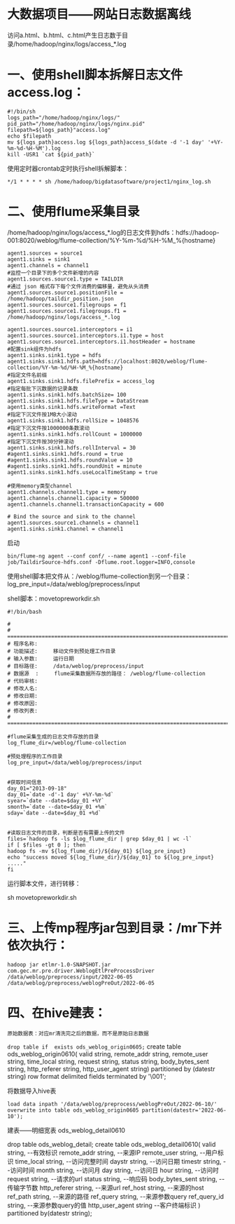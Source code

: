# 大数据项目——网站日志数据离线





访问a.html、b.html、c.html产生日志数于目录/home/hadoop/nginx/logs/access_*.log

# 一、使用shell脚本拆解日志文件access.log：

```
#!/bin/sh
logs_path="/home/hadoop/nginx/logs/"
pid_path="/home/hadoop/nginx/logs/nginx.pid"
filepath=${logs_path}"access.log"
echo $filepath
mv ${logs_path}access.log ${logs_path}access_$(date -d '-1 day' '+%Y-%m-%d-%H-%M').log
kill -USR1 `cat ${pid_path}`

```

使用定时器crontab定时执行shell拆解脚本：

```
*/1 * * * * sh /home/hadoop/bigdatasoftware/project1/nginx_log.sh
```



# 二、使用flume采集目录

/home/hadoop/nginx/logs/access_*.log的日志文件到hdfs：hdfs://hadoop-001:8020/weblog/flume-collection/%Y-%m-%d/%H-%M_%{hostname}

```
agent1.sources = source1
agent1.sinks = sink1
agent1.channels = channel1
#监控一个目录下的多个文件新增的内容
agent1.sources.source1.type = TAILDIR
#通过 json 格式存下每个文件消费的偏移量，避免从头消费
agent1.sources.source1.positionFile = /home/hadoop/taildir_position.json
agent1.sources.source1.filegroups = f1
agent1.sources.source1.filegroups.f1 = /home/hadoop/nginx/logs/access_*.log

agent1.sources.source1.interceptors = i1
agent1.sources.source1.interceptors.i1.type = host
agent1.sources.source1.interceptors.i1.hostHeader = hostname
#配置sink组件为hdfs
agent1.sinks.sink1.type = hdfs
agent1.sinks.sink1.hdfs.path=hdfs://localhost:8020/weblog/flume-collection/%Y-%m-%d/%H-%M_%{hostname}
#指定文件名前缀
agent1.sinks.sink1.hdfs.filePrefix = access_log
#指定每批下沉数据的记录条数
agent1.sinks.sink1.hdfs.batchSize= 100
agent1.sinks.sink1.hdfs.fileType = DataStream
agent1.sinks.sink1.hdfs.writeFormat =Text
#指定下沉文件按1MB大小滚动
agent1.sinks.sink1.hdfs.rollSize = 1048576
#指定下沉文件按1000000条数滚动
agent1.sinks.sink1.hdfs.rollCount = 1000000
#指定下沉文件按30分钟滚动
agent1.sinks.sink1.hdfs.rollInterval = 30
#agent1.sinks.sink1.hdfs.round = true
#agent1.sinks.sink1.hdfs.roundValue = 10
#agent1.sinks.sink1.hdfs.roundUnit = minute
agent1.sinks.sink1.hdfs.useLocalTimeStamp = true

#使用memory类型channel
agent1.channels.channel1.type = memory
agent1.channels.channel1.capacity = 500000
agent1.channels.channel1.transactionCapacity = 600

# Bind the source and sink to the channel
agent1.sources.source1.channels = channel1
agent1.sinks.sink1.channel = channel1

```

启动

```
bin/flume-ng agent --conf conf/ --name agent1 --conf-file job/TaildirSource-hdfs.conf -Dflume.root.logger=INFO,console
```



使用shell脚本把文件从：/weblog/flume-collection到另一个目录：log_pre_input=/data/weblog/preprocess/input

shell脚本：movetopreworkdir.sh

```
#!/bin/bash

#
# ===========================================================================
# 程序名称:     
# 功能描述:     移动文件到预处理工作目录
# 输入参数:     运行日期
# 目标路径:     /data/weblog/preprocess/input
# 数据源  :     flume采集数据所存放的路径： /weblog/flume-collection
# 代码审核:     
# 修改人名:
# 修改日期:
# 修改原因:
# 修改列表: 
# ===========================================================================

#flume采集生成的日志文件存放的目录
log_flume_dir=/weblog/flume-collection

#预处理程序的工作目录
log_pre_input=/data/weblog/preprocess/input


#获取时间信息
day_01="2013-09-18"
day_01=`date -d'-1 day' +%Y-%m-%d`
syear=`date --date=$day_01 +%Y`
smonth=`date --date=$day_01 +%m`
sday=`date --date=$day_01 +%d`


#读取日志文件的目录，判断是否有需要上传的文件
files=`hadoop fs -ls $log_flume_dir | grep $day_01 | wc -l`
if [ $files -gt 0 ]; then
hadoop fs -mv ${log_flume_dir}/${day_01} ${log_pre_input}
echo "success moved ${log_flume_dir}/${day_01} to ${log_pre_input} ....."
fi

```

运行脚本文件，进行转移：

sh movetopreworkdir.sh

# **三、上传mp程序jar包到目录：/mr下并依次执行**：



```
hadoop jar etlmr-1.0-SNAPSHOT.jar  com.gec.mr.pre.driver.WeblogEtlPreProcessDriver /data/weblog/preprocess/input/2022-06-05 /data/weblog/preprocess/weblogPreOut/2022-06-05
```



# 四、在hive建表：

`原始数据表：对应mr清洗完之后的数据，而不是原始日志数据`

`drop table if  exists ods_weblog_origin0605;`
create table ods_weblog_origin0610(
valid string,
remote_addr string,
remote_user string,
time_local string,
request string,
status string,
body_bytes_sent string,
http_referer string,
http_user_agent string)
partitioned by (datestr string)
row format delimited
fields terminated by '\001';

将数据导入hive表

~~~ 
load data inpath '/data/weblog/preprocess/weblogPreOut/2022-06-10/' overwrite into table ods_weblog_origin0605 partition(datestr='2022-06-10');
~~~

建表——明细宽表 ods_weblog_detail0610

drop table ods_weblog_detail;
create table ods_weblog_detail0610(
valid           string, --有效标识
remote_addr     string, --来源IP
remote_user     string, --用户标识
time_local      string, --访问完整时间
daystr          string, --访问日期
timestr         string, --访问时间
month           string, --访问月
day             string, --访问日
hour            string, --访问时
request         string, --请求的url
status          string, --响应码
body_bytes_sent string, --传输字节数
http_referer    string, --来源url
ref_host        string, --来源的host
ref_path        string, --来源的路径
ref_query       string, --来源参数query
ref_query_id    string, --来源参数query的值
http_user_agent string --客户终端标识
)
partitioned by(datestr string);





